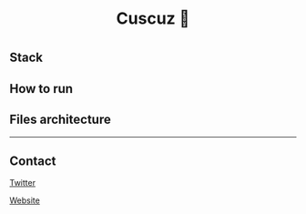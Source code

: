 
<h1 align="center"> Cuscuz 🦀 <h1>
        
## Stack

## How to run
    
## Files architecture

---
## Contact

[Twitter](https://twitter.com/otascar)

[Website](https://ocarmo.dev)

